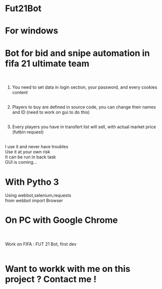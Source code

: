 # Fut21Bot </br>
# For windows </br>
# Bot for bid and snipe automation in fifa 21 ultimate team</br></br>
1) You need to set data in login section, your password, and every cookies content</br></br>

2) Players to buy are defined in source code, you can change their names and ID (need to work on gui to do this)</br></br>

3) Every players you have in transfert list will sell, with actual market price (futbin request)</br></br>

I use it and never have troubles</br>
Use it at your own risk </br>
It can be run in back task </br>
GUI is coming... </br>

# With Pytho 3</br>
Using webbot,selenium,requests</br>
from webbot import Browser</br>

# On PC with Google Chrome</br></br>
Work on FIFA : FUT 21 Bot, first dev</br></br>

# Want to workk with me on this project ? Contact me !</br></br>

